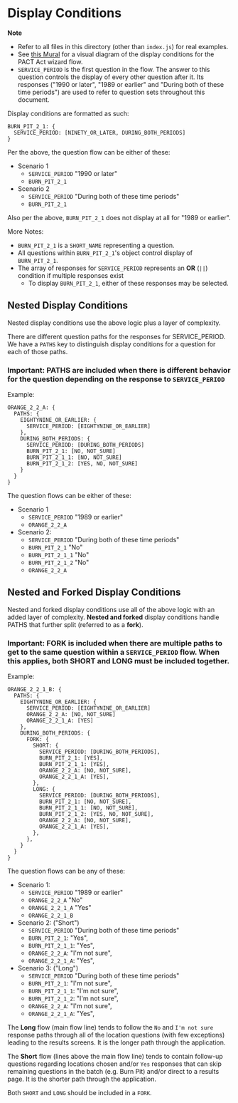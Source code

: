 # Display Conditions

**Note**
- Refer to all files in this directory (other than `index.js`) for real examples.
- See [this Mural](https://app.mural.co/t/departmentofveteransaffairs9999/m/departmentofveteransaffairs9999/1692989444688/0044b9825c82d8d23920601f68c41a61d047d681?sender=ue51e6049230e03c1248b5078) for a visual diagram of the display conditions
for the PACT Act wizard flow.
- `SERVICE_PERIOD` is the first question in the flow. The answer to this question controls the display of
every other question after it. Its responses ("1990 or later", "1989 or earlier" and "During both of these time periods")
are used to refer to question sets throughout this document.

Display conditions are formatted as such:

```
BURN_PIT_2_1: {
  SERVICE_PERIOD: [NINETY_OR_LATER, DURING_BOTH_PERIODS]
}
```

Per the above, the question flow can be either of these:
- Scenario 1
  - `SERVICE_PERIOD` "1990 or later"
  - `BURN_PIT_2_1`
- Scenario 2
  - `SERVICE_PERIOD` "During both of these time periods"
  - `BURN_PIT_2_1`

Also per the above, `BURN_PIT_2_1` does not display at all for "1989 or earlier".

More Notes:
- `BURN_PIT_2_1` is a `SHORT_NAME` representing a question.
- All questions within `BURN_PIT_2_1`'s object control display of `BURN_PIT_2_1`.
- The array of responses for `SERVICE_PERIOD` represents an **OR** (`||`) condition if multiple responses exist
  - To display `BURN_PIT_2_1`, either of these responses may be selected.

## Nested Display Conditions

Nested display conditions use the above logic plus a layer of complexity. 

There are different question paths for the responses for SERVICE_PERIOD. We have a `PATHS` key to distinguish display conditions for a question for each of those paths.

### Important: PATHS are included when there is different behavior for the question depending on the response to `SERVICE_PERIOD`

Example:

```
ORANGE_2_2_A: {
  PATHS: {
    EIGHTYNINE_OR_EARLIER: {
      SERVICE_PERIOD: [EIGHTYNINE_OR_EARLIER]
    },
    DURING_BOTH_PERIODS: {
      SERVICE_PERIOD: [DURING_BOTH_PERIODS]
      BURN_PIT_2_1: [NO, NOT_SURE]
      BURN_PIT_2_1_1: [NO, NOT_SURE]
      BURN_PIT_2_1_2: [YES, NO, NOT_SURE]
    }
  }
}
```

The question flows can be either of these:
- Scenario 1
  - `SERVICE_PERIOD` "1989 or earlier"
  - `ORANGE_2_2_A`
- Scenario 2: 
  - `SERVICE_PERIOD` "During both of these time periods"
  - `BURN_PIT_2_1` "No"
  - `BURN_PIT_2_1_1` "No"
  - `BURN_PIT_2_1_2` "No"
  - `ORANGE_2_2_A`

## Nested and Forked Display Conditions

Nested and forked display conditions use all of the above logic with an added layer of complexity. **Nested and forked** display conditions handle PATHS that further split (referred to as a **fork**).

### Important: FORK is included when there are multiple paths to get to the same question within a `SERVICE_PERIOD` flow. When this applies, both SHORT and LONG must be included together.

Example:

```
ORANGE_2_2_1_B: {
  PATHS: {
    EIGHTYNINE_OR_EARLIER: {
      SERVICE_PERIOD: [EIGHTYNINE_OR_EARLIER]
      ORANGE_2_2_A: [NO, NOT_SURE]
      ORANGE_2_2_1_A: [YES]
    },
    DURING_BOTH_PERIODS: {
      FORK: {
        SHORT: {
          SERVICE_PERIOD: [DURING_BOTH_PERIODS],
          BURN_PIT_2_1: [YES],
          BURN_PIT_2_1_1: [YES],
          ORANGE_2_2_A: [NO, NOT_SURE],
          ORANGE_2_2_1_A: [YES],
        },
        LONG: {
          SERVICE_PERIOD: [DURING_BOTH_PERIODS],
          BURN_PIT_2_1: [NO, NOT_SURE],
          BURN_PIT_2_1_1: [NO, NOT_SURE],
          BURN_PIT_2_1_2: [YES, NO, NOT_SURE],
          ORANGE_2_2_A: [NO, NOT_SURE],
          ORANGE_2_2_1_A: [YES],
        },
      },
    }
  }
}
```

The question flows can be any of these:
- Scenario 1:
  - `SERVICE_PERIOD` "1989 or earlier"
  - `ORANGE_2_2_A` "No"
  - `ORANGE_2_2_1_A` "Yes"
  - `ORANGE_2_2_1_B`
- Scenario 2: ("Short")
  - `SERVICE_PERIOD` "During both of these time periods"
  - `BURN_PIT_2_1`: "Yes",
  - `BURN_PIT_2_1_1`: "Yes",
  - `ORANGE_2_2_A`: "I'm not sure",
  - `ORANGE_2_2_1_A`: "Yes",
- Scenario 3: ("Long")
  - `SERVICE_PERIOD` "During both of these time periods"
  - `BURN_PIT_2_1`: "I'm not sure",
  - `BURN_PIT_2_1_1`: "I'm not sure",
  - `BURN_PIT_2_1_2`: "I'm not sure",
  - `ORANGE_2_2_A`: "I'm not sure",
  - `ORANGE_2_2_1_A`: "Yes",

The **Long** flow (main flow line) tends to follow the `No` and `I'm not sure` response paths through all of the location questions (with few exceptions) leading to the results screens. It is the longer path through the application.

The **Short** flow (lines above the main flow line) tends to contain follow-up questions regarding locations chosen and/or `Yes` responses that can skip remaining questions in the batch (e.g. Burn Pit) and/or direct to a results page. It is the shorter path through the application.

Both `SHORT` and `LONG` should be included in a `FORK`.
